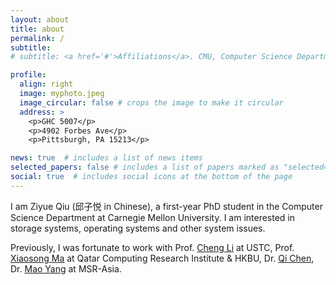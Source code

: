 ```yaml
---
layout: about
title: about
permalink: /
subtitle:
# subtitle: <a href='#'>Affiliations</a>. CMU, Computer Science Department, Pittsburgh.

profile:
  align: right
  image: myphoto.jpeg
  image_circular: false # crops the image to make it circular
  address: >
    <p>GHC 5007</p>
    <p>4902 Forbes Ave</p>
    <p>Pittsburgh, PA 15213</p>

news: true  # includes a list of news items
selected_papers: false # includes a list of papers marked as "selected={true}"
social: true  # includes social icons at the bottom of the page
---
```


I am Ziyue Qiu (邱子悦 in Chinese), a first-year PhD student in the Computer Science Department at Carnegie Mellon University. I am interested in storage systems, operating systems and other system issues.

Previously, I was fortunate to work with Prof. [Cheng Li](http://staff.ustc.edu.cn/~chengli7/) at USTC, Prof. [Xiaosong Ma](https://www.hbku.edu.qa/en/staff/dr-xiaosong-ma) at Qatar Computing Research Institute & HKBU, Dr. [Qi Chen](https://www.microsoft.com/en-us/research/people/cheqi/), Dr. [Mao Yang](https://www.microsoft.com/en-us/research/people/maoyang/) at MSR-Asia.
